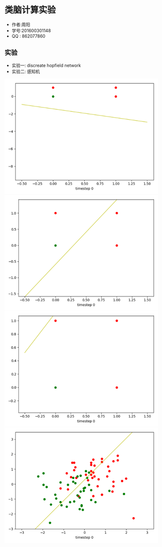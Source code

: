 # 类脑计算实验
* 作者:周阳
* 学号:201600301148
* QQ : 862077860

## 实验
* 实验一: discreate hopfield network
* 实验二: 感知机
<img src = "line1.gif"/>
<img src = "line2.gif"/>
<img src = "line3.gif"/>
<img src = "line5.gif"/>
